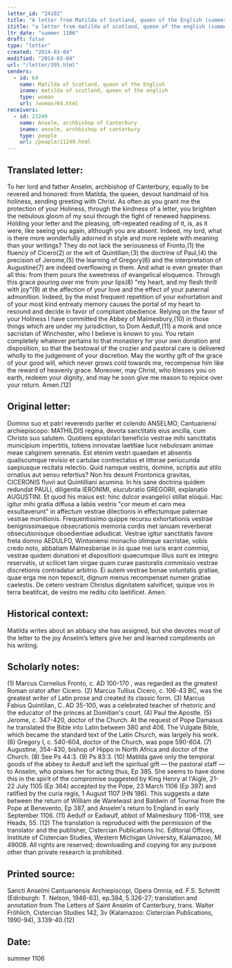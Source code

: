 ```yaml
---
letter_id: "24102"
title: "A letter from Matilda of Scotland, queen of the English (summer 1106)"
ititle: "a letter from matilda of scotland, queen of the english (summer 1106)"
ltr_date: "summer 1106"
draft: false
type: "letter"
created: "2014-03-04"
modified: "2014-03-04"
url: "/letter/395.html"
senders:
  - id: 64
    name: Matilda of Scotland, queen of the English
    iname: matilda of scotland, queen of the english
    type: woman
    url: /woman/64.html
receivers:
  - id: 21249
    name: Anselm, archbishop of Canterbury
    iname: anselm, archbishop of canterbury
    type: people
    url: /people/21249.html
---
```

<h2> Translated letter:</h2>To her lord and father Anselm, archbishop of Canterbury, equally to be revered and honored: from Matilda, the queen, devout handmaid of his holiness, sending greeting with Christ.
As often as you grant me the protection of your Holiness, through the kindness of a letter, you brighten the nebulous gloom of my soul through the fight of renewed happiness. Holding your letter and the pleasing, oft-repeated reading of it, is, as it were, like seeing you again, although you are absent. Indeed, my lord, what is there more wonderfully adorned in style and more replete with meaning than your writings? They do not lack the seriousness of Fronto,(1) the fluency of Cicero(2) or the wit of Quintilian;(3) the doctrine of Paul,(4) the precision of Jerome,(5) the learning of Gregory(6) and the interpretation of Augustine(7) are indeed overflowing in them. And what is even greater than all this: from them pours the sweetness of evangelical eloquence. Through this grace pouring over me from your lips(8) "my heart, and my flesh thrill with joy"(9) at the affection of your love and the effect of your paternal admonition. Indeed, by the most frequent repetition of your exhortation and of your most kind entreaty memory causes the portal of my heart to resound and decide in favor of compliant obedience.
Relying on the favor of your Holiness I have committed the Abbey of Malmesbury,(10) in those things which are under my jurisdiction, to Dom Aedulf,(11) a monk and once sacristan of Winchester, who I believe is known to you. You retain completely whatever pertains to that monastery for your own donation and disposition, so that the bestowal of the crozier and pastoral care is delivered wholly to the judgement of your discretion. May the worthy gift of the grace of your good will, which never grows cold towards me, recompense him like the reward of heavenly grace. Moreover, may Christ, who blesses you on earth, redeem your dignity, and may he soon give me reason to rejoice over your return. Amen.(12)
<h2 class="mt-4"> Original letter:</h2>Domino suo et patri reverendo pariter et colendo ANSELMO, Cantuariensi archiepiscopo:  MATHILDIS regina, devota sanctitatis eius ancilla, cum Christo suo salutem.
Quotiens epistolari beneficio vestrae mihi sanctitatis municipium impertitis, totiens innovatae laetitiae luce nebulosam animae meae caliginem serenatis. Est etenim vestri quaedam et absentis qualiscumque revisio et cartulae contrectatus et litterae periucunda saepiusque recitata relectio. Quid namque vestris, domine, scriptis aut stilo ornatius aut sensu refertius? Non his desunt Frontonica gravitas, CICERONIS fluvii aut Quintilliani acumina. In his sane doctrina quidem redundat PAULI, diligentia IERONIMI, elucubratio GREGORII, explanatio AUGUSTINI. Et quod his maius est: hinc dulcor evangelici stillat eloquii. Hac igitur mihi gratia diffusa a labiis vestris "cor meum et caro mea exsultaverunt" in affectum vestrae dilectionis in effectumque paternae vestrae monitionis. Frequentissimo quippe recursu exhortationis vestrae benignissimaeque obsecrationis memoria cordis met ianuam reverberat obsecutionisque oboedientiae adiudicat.
Vestrae igitur sanctitatis favore freta domno AEDULFO, Wintoniensi monacho olimque sacristae, vobis credo noto, abbatiam Malmesberiae in iis quae mei iuris erant commisi, vestrae quidem donationi et dispositioni quaecumque illius sunt ex integro reservatis, ut scilicet tam virgae quam curae pastoralis commissio vestrae discretionis contradatur arbitrio. Ei autem vestrae bonae voluntatis gratiae, quae erga me non tepescit, dignum menus recompenset numen gratiae caelestis. De cetero vestram Christus dignitatem salvificet, quique vos in terra beatifcat, de vestro me reditu cito laetificet. Amen.
<h2 class="mt-4"> Historical context:</h2>Matilda writes about an abbacy she has assigned, but she devotes most of the letter to the joy Anselm’s letters give her and learned compliments on his writing.
<h2 class="mt-4"> Scholarly notes:</h2>(1) Marcus Cornelius Fronto, c. AD 100-170 , was regarded as the greatest Roman orator after Cicero.
(2) Marcus Tullius Cicero, c. 106-43 BC, was the greatest writer of Latin prose and created its classic form.
(3) Marcus Fabius Quintilian, C. AD 35-100, was a celebrated teacher of rhetoric and the educator of the princes at Domitian's court.
(4) Paul the Apostle.
(5) Jerome, c. 347-420, doctor of the Church. At the request of Pope Damasus he translated the Bible into Latin between 380 and 406. The Vulgate Bible, which became the standard text of the Latin Church, was largely his work.
(6) Gregory I, c. 540-604, doctor of the Church, was pope 590-604.
(7) Augustine, 354-430, bishop of Hippo in North Africa and doctor of the Church.
(8) See Ps 44:3.
(9) Ps 83:3.
(10) Matilda gave only the temporal goods of the abbey to Aedulf and left the spiritual gift — the pastoral staff — to Anselm, who praises her for acting thus, Ep 385. She seems to have done this in the spirit of the compromise suggested by King Henry at I'Aigle, 21-22 July 1105 (Ep 364) accepted by the Pope, 23 March 1106 (Ep 397) and ratified by the curia regis, 1 August 1107 (HN 186). This suggests a date between the return of William de Warelwast and Baldwin of Tournai from the Pope at Benevento, Ep 387, and Anselm's return to England in early September 1106.
(11) Aedulf or Eadwulf, abbot of Malmesbury 1106-1118, see Heads, 55.
(12) The translation is reproduced with the permission of the translator and the publisher, Cistercian Publications Inc. Editorial Offices, Institute of Cistercian Studies, Western Michigan University, Kalamazoo, MI 49008.  All rights are reserved; downloading and copying for any purpose other than private research is prohibited.
<h2 class="mt-4"> Printed source:</h2>Sancti Anselmi Cantuariensis Archiepiscopi, Opera Omnia, ed. F.S. Schmitt (Edinburgh:  T. Nelson, 1946-63), ep.384, 5.326-27; translation and annotation from The Letters of Saint Anselm of Canterbury, trans. Walter Fröhlich, Cistercian Studies 142, 3v (Kalamazoo:  Cistercian Publications, 1990-94), 3.139-40.(12)
<h2 class="mt-4"> Date:</h2>summer 1106